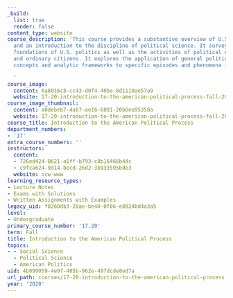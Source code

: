 ```yaml
---
_build:
  list: true
  render: false
content_type: website
course_description: 'This course provides a substantive overview of U.S. politics
  and an introduction to the discipline of political science. It surveys the institutional
  foundations of U.S. politics as well as the activities of political elites, organizations,
  and ordinary citizens. It explores the application of general political science
  concepts and analytic frameworks to specific episodes and phenomena in U.S. politics.

  '
course_image:
  content: 6a8016c8-cc43-d0f4-40be-8d1110ae57a9
  website: 17-20-introduction-to-the-american-political-process-fall-2020
course_image_thumbnail:
  content: a0debeb7-4ab7-ae16-6081-20b6ea95358a
  website: 17-20-introduction-to-the-american-political-process-fall-2020
course_title: Introduction to the American Political Process
department_numbers:
- '17'
extra_course_numbers: ''
instructors:
  content:
  - 726ed424-0621-a5ff-b793-c8b16466b44c
  - c9fca624-9d14-becd-26d2-3b933595bde3
  website: ocw-www
learning_resource_types:
- Lecture Notes
- Exams with Solutions
- Written Assignments with Examples
legacy_uid: f0260db3-28ae-be40-0f06-e8924bd4a3a5
level:
- Undergraduate
primary_course_number: '17.20'
term: Fall
title: Introduction to the American Political Process
topics:
- - Social Science
  - Political Science
  - American Politics
uid: 4b099059-4e97-485b-962e-497dcde8ed7a
url_path: courses/17-20-introduction-to-the-american-political-process-fall-2020
year: '2020'
---
```

